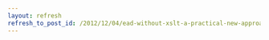 ```yaml
---
layout: refresh
refresh_to_post_id: /2012/12/04/ead-without-xslt-a-practical-new-approach-to-web-based-finding-aids
---
```


